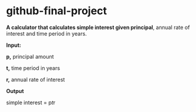 # github-final-project

**A calculator that calculates simple interest given principal**, annual rate of interest and time period in years.


**Input:**

   **p,** principal amount
   
   **t,** time period in years
   
   **r,** annual rate of interest
   
**Output**

   simple interest = p*t*r
